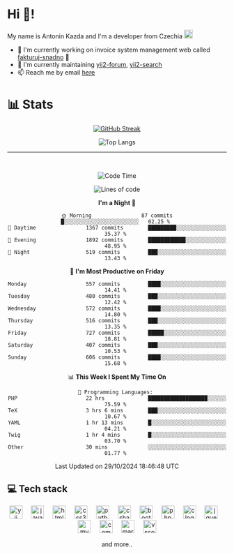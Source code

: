 # Hi 👋!
My name is Antonin Kazda and I'm a developer from Czechia <img src="https://openmoji.org/data/color/svg/1F1E8-1F1FF.svg" width="20px" alt="Czech flag">

- 🔨 I'm currently working on invoice system management web called [fakturuj-snadno](https://fakturuj-snadno.cz) 📑
- 🧰 I'm currently maintaining [yii2-forum](https://github.com/2rats/yii2-forum), [yii2-search](https://github.com/kazda01/yii2-search)
- 📫 Reach me by email [here](mailto:antoninkazda@seznam.cz)

# 📊 Stats

<div align="center">
  
  [![GitHub Streak](https://streak-stats.demolab.com/?user=kazda01&theme=dark)](https://git.io/streak-stats)
  
  ![Top Langs](https://github-readme-stats-seven-lime-78.vercel.app/api/top-langs/?username=kazda01&layout=compact&theme=dark&hide=Shell,Batchfile,Awk,HTML,Swig,c%2B%2B,Lua)
  
</div>

---

<br>

<div align="center">
  
<!--START_SECTION:waka-->
![Code Time](http://img.shields.io/badge/Code%20Time-728%20hrs%2038%20mins-blue)

![Lines of code](https://img.shields.io/badge/From%20Hello%20World%20I%27ve%20Written-1.5%20million%20lines%20of%20code-blue)

**I'm a Night 🦉** 

```text
🌞 Morning                87 commits          █░░░░░░░░░░░░░░░░░░░░░░░░   02.25 % 
🌆 Daytime                1367 commits        █████████░░░░░░░░░░░░░░░░   35.37 % 
🌃 Evening                1892 commits        ████████████░░░░░░░░░░░░░   48.95 % 
🌙 Night                  519 commits         ███░░░░░░░░░░░░░░░░░░░░░░   13.43 % 
```
📅 **I'm Most Productive on Friday** 

```text
Monday                   557 commits         ████░░░░░░░░░░░░░░░░░░░░░   14.41 % 
Tuesday                  480 commits         ███░░░░░░░░░░░░░░░░░░░░░░   12.42 % 
Wednesday                572 commits         ████░░░░░░░░░░░░░░░░░░░░░   14.80 % 
Thursday                 516 commits         ███░░░░░░░░░░░░░░░░░░░░░░   13.35 % 
Friday                   727 commits         █████░░░░░░░░░░░░░░░░░░░░   18.81 % 
Saturday                 407 commits         ███░░░░░░░░░░░░░░░░░░░░░░   10.53 % 
Sunday                   606 commits         ████░░░░░░░░░░░░░░░░░░░░░   15.68 % 
```


📊 **This Week I Spent My Time On** 

```text
💬 Programming Languages: 
PHP                      22 hrs              ███████████████████░░░░░░   75.59 % 
TeX                      3 hrs 6 mins        ███░░░░░░░░░░░░░░░░░░░░░░   10.67 % 
YAML                     1 hr 13 mins        █░░░░░░░░░░░░░░░░░░░░░░░░   04.21 % 
Twig                     1 hr 4 mins         █░░░░░░░░░░░░░░░░░░░░░░░░   03.70 % 
Other                    30 mins             ░░░░░░░░░░░░░░░░░░░░░░░░░   01.77 % 
```


 Last Updated on 29/10/2024 18:46:48 UTC
<!--END_SECTION:waka-->

</div>

## 💻 Tech stack
<div align="center">
  <img src="https://cdn.jsdelivr.net/gh/devicons/devicon/icons/yii/yii-original.svg" height="30" alt="yii logo"  />
  <img width="12" />
  <img src="https://cdn.jsdelivr.net/gh/devicons/devicon/icons/javascript/javascript-original.svg" height="30" alt="javascript logo"  />
  <img width="12" />
  <img src="https://cdn.jsdelivr.net/gh/devicons/devicon/icons/html5/html5-original.svg" height="30" alt="html5 logo"  />
  <img width="12" />
  <img src="https://cdn.jsdelivr.net/gh/devicons/devicon/icons/css3/css3-original.svg" height="30" alt="css3 logo"  />
  <img width="12" />
  <img src="https://cdn.jsdelivr.net/gh/devicons/devicon/icons/python/python-original.svg" height="30" alt="python logo"  />
  <img width="12" />
  <img src="https://cdn.jsdelivr.net/gh/devicons/devicon/icons/csharp/csharp-original.svg" height="30" alt="csharp logo"  />
  <img width="12" />
  <img src="https://cdn.jsdelivr.net/gh/devicons/devicon/icons/bootstrap/bootstrap-original.svg" height="30" alt="bootstrap logo"  />
  <img width="12" />
  <img src="https://cdn.jsdelivr.net/gh/devicons/devicon/icons/php/php-original.svg" height="30" alt="php logo"  />
  <img width="12" />
  <img src="https://cdn.jsdelivr.net/gh/devicons/devicon/icons/c/c-original.svg" height="30" alt="c logo"  />
  <img width="12" />
  <img src="https://cdn.jsdelivr.net/gh/devicons/devicon/icons/jquery/jquery-original.svg" height="30" alt="jquery logo"  />
  <img width="12" />
  <img src="https://cdn.jsdelivr.net/gh/devicons/devicon/icons/mysql/mysql-original.svg" height="30" alt="mysql logo"  />
  <img width="12" />
  <img src="https://cdn.jsdelivr.net/gh/devicons/devicon/icons/composer/composer-original.svg" height="30" alt="composer logo"  />
  <img width="12" />
  <img src="https://cdn.jsdelivr.net/gh/devicons/devicon/icons/markdown/markdown-original.svg" height="30" alt="markdown logo"  />
  <img width="12" />
  <img src="https://cdn.jsdelivr.net/gh/devicons/devicon/icons/vscode/vscode-original.svg" height="30" alt="vscode logo"  />

  and more..
  
</div>
